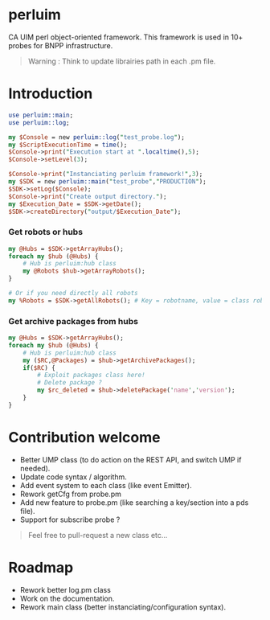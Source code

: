 # perluim
CA UIM perl object-oriented framework. This framework is used in 10+ probes for BNPP infrastructure.

> Warning : Think to update librairies path in each .pm file.

# Introduction 

```perl
use perluim::main;
use perluim::log;

my $Console = new perluim::log("test_probe.log");
my $ScriptExecutionTime = time();
$Console->print("Execution start at ".localtime(),5);
$Console->setLevel(3);

$Console->print("Instanciating perluim framework!",3);
my $SDK = new perluim::main("test_probe","PRODUCTION");
$SDK->setLog($Console);
$Console->print("Create output directory.");
my $Execution_Date = $SDK->getDate();
$SDK->createDirectory("output/$Execution_Date");
```

### Get robots or hubs 
```perl
my @Hubs = $SDK->getArrayHubs();
foreach my $hub (@Hubs) {
    # Hub is perluim:hub class
    my @Robots $hub->getArrayRobots();
}

# Or if you need directly all robots 
my %Robots = $SDK->getAllRobots(); # Key = robotname, value = class robot
```

### Get archive packages from hubs 
```perl
my @Hubs = $SDK->getArrayHubs();
foreach my $hub (@Hubs) {
    # Hub is perluim:hub class
    my ($RC,@Packages) = $hub->getArchivePackages();
    if($RC) {
        # Exploit packages class here!
        # Delete package ?
        my $rc_deleted = $hub->deletePackage('name','version');
    }
}
```

# Contribution welcome 

- Better UMP class (to do action on the REST API, and switch UMP if needed). 
- Update code syntax / algorithm.
- Add event system to each class (like event Emitter). 
- Rework getCfg from probe.pm
- Add new feature to probe.pm (like searching a key/section into a pds file).
- Support for subscribe probe ?

> Feel free to pull-request a new class etc...

# Roadmap 

- Rework better log.pm class
- Work on the documentation.
- Rework main class (better instanciating/configuration syntax).
